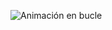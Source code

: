 ![Animación en bucle](https://github.com/Hack-Gamer001/Planetas-en-RA-con-unity/tree/main/Assets/material%20extra/Ra_planets.gif)
